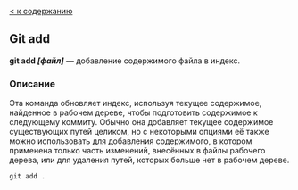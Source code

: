 [< к содержанию](./readme.md)

## Git add

**git add *[файл]*** — добавление содержимого файла в индекс.

### Описание

Эта команда обновляет индекс, используя текущее содержимое, найденное в рабочем дереве, чтобы подготовить содержимое к следующему коммиту. Обычно она добавляет текущее содержимое существующих путей целиком, но с некоторыми опциями её также можно использовать для добавления содержимого, в котором применена только часть изменений, внесённых в файлы рабочего дерева, или для удаления путей, которых больше нет в рабочем дереве.

```bash=
git add .
```

